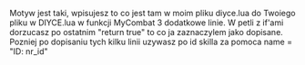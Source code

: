 Motyw jest taki, wpisujesz to co jest tam w moim pliku diyce.lua do Twoiego pliku w DIYCE.lua w funkcji MyCombat 3 dodatkowe linie. W petli z if'ami dorzucasz po ostatnim "return true" to co ja zaznaczylem jako dopisane.
Pozniej po dopisaniu tych kilku linii uzywasz po id skilla za pomoca name = "ID: nr_id"
